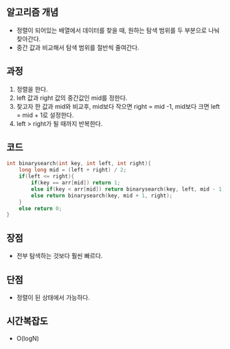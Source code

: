## 알고리즘 개념

- 정렬이 되어있는 배열에서 데이터를 찾을 때, 원하는 탐색 범위를 두 부분으로 나눠 찾아간다.
- 중간 값과 비교해서 탐색 범위를 절반씩 줄여간다.

## 과정

1. 정렬을 한다.
2. left 값과 right 값의 중간값인 mid를 정한다.
3. 찾고자 한 값과 mid와 비교후, mid보다 작으면 right = mid -1, mid보다 크면 left = mid + 1로 설정한다.
4. left > right가 될 때까지 반복한다.

## 코드

```cpp
int binarysearch(int key, int left, int right){
    long long mid = (left + right) / 2;
    if(left <= right){
        if(key == arr[mid]) return 1;
        else if(key < arr[mid]) return binarysearch(key, left, mid - 1);
        else return binarysearch(key, mid + 1, right);
    }
    else return 0;
}
```

## 장점

- 전부 탐색하는 것보다 훨씬 빠르다.

## 단점

- 정렬이 된 상태에서 가능하다.

## 시간복잡도

- O(logN)